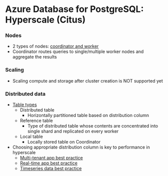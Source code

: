 # Azure Database for PostgreSQL: Hyperscale (Citus)

### Nodes

- 2 types of nodes: [coordinator and worker](https://docs.microsoft.com/en-us/azure/postgresql/concepts-hyperscale-nodes)
- Coordinator routes queries to single/multiple worker nodes and aggregate the results

### Scaling

- Scaling compute and storage after cluster creation is NOT supported yet

### Distributed data

- [Table types](https://docs.microsoft.com/en-us/azure/postgresql/concepts-hyperscale-distributed-data#table-types)
  - Distributed table
    - Horizontally partitioned table based on distribution column
  - Reference table
    - Type of distributed table whose contents are concentrated into single shard and replicated on every worker
  - Local table
    - Locally stored table on Coordinator
- Choosing appropriate distribution column is key to performance in hyperscale
  - [Multi-tenant app best practice](https://docs.microsoft.com/en-us/azure/postgresql/concepts-hyperscale-choose-distribution-column#multi-tenant-apps)
  - [Real-time app best practice](https://docs.microsoft.com/en-us/azure/postgresql/concepts-hyperscale-choose-distribution-column#real-time-apps)
  - [Timeseries data best practice](https://docs.microsoft.com/en-us/azure/postgresql/concepts-hyperscale-choose-distribution-column#timeseries-data)
